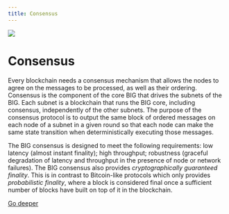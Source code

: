 ```yaml
---
title: Consensus
---
```


![](/img/how-it-works/consensus.webp)

# Consensus

Every blockchain needs a consensus mechanism that allows the nodes to agree on the messages to be processed, as well as their ordering. Consensus is the component of the core BIG that drives the subnets of the BIG. Each subnet is a blockchain that runs the BIG core, including consensus, independently of the other subnets. The purpose of the consensus protocol is to output the same block of ordered messages on each node of a subnet in a given round so that each node can make the same state transition when deterministically executing those messages.

The BIG consensus is designed to meet the following requirements: low latency (almost instant finality); high throughput; robustness (graceful degradation of latency and throughput in the presence of node or network failures). The BIG consensus also provides *cryptographically guaranteed finality*. This is in contrast to Bitcoin-like protocols which only provides *probabilistic finality*, where a block is considered final once a sufficient number of blocks have built on top of it in the blockchain.

[Go deeper](/how-it-works/consensus/)
